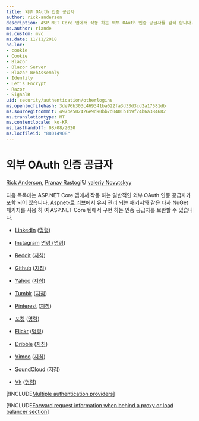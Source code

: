 ```yaml
---
title: 외부 OAuth 인증 공급자
author: rick-anderson
description: ASP.NET Core 앱에서 작동 하는 외부 OAuth 인증 공급자를 검색 합니다.
ms.author: riande
ms.custom: mvc
ms.date: 11/11/2018
no-loc:
- cookie
- Cookie
- Blazor
- Blazor Server
- Blazor WebAssembly
- Identity
- Let's Encrypt
- Razor
- SignalR
uid: security/authentication/otherlogins
ms.openlocfilehash: 3de76b303c469341ba022fa3d33d3cd2a17581db
ms.sourcegitcommit: 497be502426e9d90bb7d0401b1b9f74b6a384682
ms.translationtype: MT
ms.contentlocale: ko-KR
ms.lasthandoff: 08/08/2020
ms.locfileid: "88014908"
---
```

# <a name="external-oauth-authentication-providers"></a>외부 OAuth 인증 공급자

[Rick Anderson](https://twitter.com/RickAndMSFT), [Pranav Rastogi](https://github.com/rustd)및 [valeriy Novytskyy](https://github.com/01binary)

다음 목록에는 ASP.NET Core 앱에서 작동 하는 일반적인 외부 OAuth 인증 공급자가 포함 되어 있습니다. [Aspnet-로 리브](https://www.nuget.org/packages?q=owners%3Aaspnet-contrib+title%3AOAuth)에서 유지 관리 되는 패키지와 같은 타사 NuGet 패키지를 사용 하 여 ASP.NET Core 팀에서 구현 하는 인증 공급자를 보완할 수 있습니다.

* [LinkedIn](https://www.linkedin.com/developer/apps) ([명령](https://developer.linkedin.com/docs/oauth2))

* [Instagram](https://www.instagram.com/developer/register/) [명령 (명령](https://www.instagram.com/developer/authentication/))

* [Reddit](https://www.reddit.com/login?dest=https%3A%2F%2Fwww.reddit.com%2Fprefs%2Fapps) ([지침](https://github.com/reddit/reddit/wiki/OAuth2-Quick-Start-Example))

* [Github](https://github.com/login?return_to=https%3A%2F%2Fgithub.com%2Fsettings%2Fapplications%2Fnew) ([지침](https://developer.github.com/v3/oauth/))

* [Yahoo](https://login.yahoo.com/config/login?src=devnet&.done=http%3A%2F%2Fdeveloper.yahoo.com%2Fapps%2Fcreate%2F) ([지침](https://developer.yahoo.com/bbauth/user.html))

* [Tumblr](https://www.tumblr.com/oauth/apps) ([지침](https://www.tumblr.com/docs/api/v2#auth))

* [Pinterest](https://www.pinterest.com/login/?next=http%3A%2F%2Fdevsite%2Fapps%2F) ([지침](https://developers.pinterest.com/docs/api/overview/?))

* [포켓](https://getpocket.com/developer/apps/new) ([명령](https://getpocket.com/developer/docs/authentication))

* [Flickr](https://www.flickr.com/services/apps/create) ([명령](https://www.flickr.com/services/api/auth.oauth.html))

* [Dribble](https://dribbble.com/signup) ([지침](https://developer.dribbble.com/v1/oauth/))

* [Vimeo](https://vimeo.com/join) ([지침](https://developer.vimeo.com/api/authentication))

* [SoundCloud](https://soundcloud.com/you/apps/new) ([지침](https://developers.soundcloud.com/blog/we-love-oauth-2))

* [Vk](https://vk.com/apps?act=manage) ([명령](https://vk.com/pages?oid=-17680044&p=Authorizing_Sites))

[!INCLUDE[Multiple authentication providers](includes/chain-auth-providers.md)]

[!INCLUDE[Forward request information when behind a proxy or load balancer section](includes/forwarded-headers-middleware.md)]
